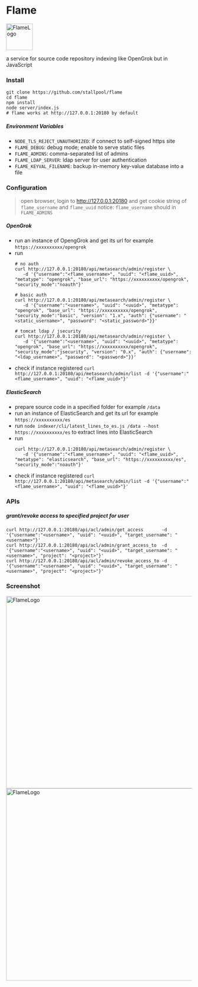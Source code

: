# Flame

<img src="https://github.com/stallpool/flame/raw/master/client/icon.png" alt="FlameLogo" width="72" height="72" />

a service for source code repository indexing like OpenGrok but in JavaScript

### Install

```
git clone https://github.com/stallpool/flame
cd flame
npm install
node server/index.js
# flame works at http://127.0.0.1:20180 by default
```

##### Environment Variables
- `NODE_TLS_REJECT_UNAUTHORIZED`: if connect to self-signed https site
- `FLAME_DEBUG`: debug mode; enable to serve static files
- `FLAME_ADMINS`: comma-separated list of admins
- `FLAME_LDAP_SERVER`: ldap server for user authentication
- `FLAME_KEYVAL_FILENAME`: backup in-memory key-value database into a file


### Configuration

> open browser, login to http://127.0.0.1:20180 and get cookie string of `flame_username` and `flame_uuid`
> notice: `flame_username` should in `FLAME_ADMINS`

##### OpenGrok
- run an instance of OpengGrok and get its url for example `https://xxxxxxxxxx/opengrok`
- run
    ```
    # no auth
    curl http://127.0.0.1:20180/api/metasearch/admin/register \
       -d '{"username":"<flame_username>", "uuid": "<flame_uuid>", "metatype": "opengrok", "base_url": "https://xxxxxxxxxx/opengrok", "security_mode":"noauth"}'

    # basic auth
    curl http://127.0.0.1:20180/api/metasearch/admin/register \
       -d '{"username":"<username>", "uuid": "<uuid>", "metatype": "opengrok", "base_url": "https://xxxxxxxxxx/opengrok", "security_mode":"basic", "version": "1.x", "auth": {"username": "<static_username>", "password": "<static_password>"}}'

    # tomcat ldap / jsecurity
    curl http://127.0.0.1:20180/api/metasearch/admin/register \
       -d '{"username":"<username>", "uuid": "<uuid>", "metatype": "opengrok", "base_url": "https://xxxxxxxxxx/opengrok", "security_mode":"jsecurity", "version": "0.x", "auth": {"username": "<ldap_username>", "password": "<password>"}}'
    ```
- check if instance registered `curl http://127.0.0.1:20180/api/metasearch/admin/list -d '{"username":"<flame_username>", "uuid": "<flame_uuid>"}'`

##### ElasticSearch
- prepare source code in a specified folder for example `/data`
- run an instance of ElasticSearch and get its url for example `https://xxxxxxxxxx/es`
- run `node indexer/cli/latest_lines_to_es.js /data --host https://xxxxxxxxxx/es` to extract lines into ElasticSearch
- run
    ```
    curl http://127.0.0.1:20180/api/metasearch/admin/register \
       -d '{"username":"<flame_username>", "uuid": "<flame_uuid>", "metatype": "elasticsearch", "base_url": "https://xxxxxxxxxx/es", "security_mode":"noauth"}'
    ```
- check if instance registered `curl http://127.0.0.1:20180/api/metasearch/admin/list -d '{"username":"<flame_username>", "uuid": "<flame_uuid>"}'`

### APIs

##### grant/revoke access to specified project for user

```
curl http://127.0.0.1:20180/api/acl/admin/get_access       -d '{"username":"<username>", "uuid": "<uuid>", "target_username": "<username>"}'
curl http://127.0.0.1:20180/api/acl/admin/grant_access_to  -d '{"username":"<username>", "uuid": "<uuid>", "target_username": "<username>", "project": "<project>"}'
curl http://127.0.0.1:20180/api/acl/admin/revoke_access_to -d '{"username":"<username>", "uuid": "<uuid>", "target_username": "<username>", "project": "<project>"}'
```

### Screenshot

<img src="https://github.com/stallpool/flame/raw/master/document/images/viewer.png" alt="FlameLogo" width="520" />
<img src="https://github.com/stallpool/flame/raw/master/document/images/search.png" alt="FlameLogo" width="520" />
